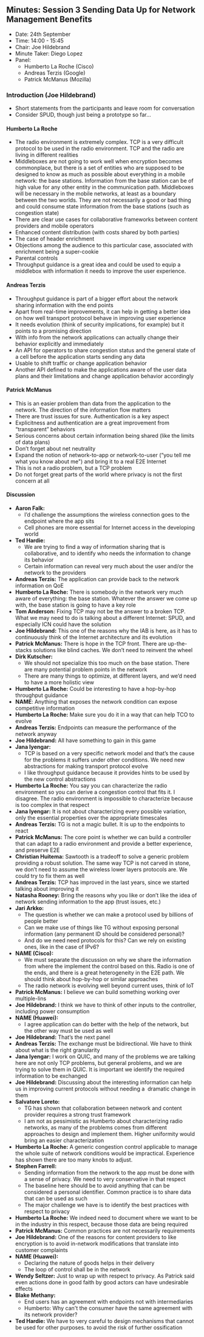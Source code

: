 ## Minutes: Session 3 Sending Data Up for Network Management Benefits
* Date: 24th September
* Time: 14:00 - 15:45
* Chair: Joe Hildebrand
* Minute Taker: Diego Lopez
* Panel:
  * Humberto La Roche (Cisco)
  * Andreas Terzis (Google)
  * Patrick McManus (Mozilla)

### Introduction (Joe Hildebrand)
* Short statements from the participants and leave room for conversation
* Consider SPUD, though just being a prototype so far… 

#### Humberto La Roche
* The radio environment is extremely complex. TCP is a very difficult protocol to be used in the radio environment. TCP and the radio are living in different realities
* Middleboxes are not going to work well when encryption becomes commonplace, but there is a set of entities who are supposed to be designed to know as much as possible about everything in a mobile network: the base stations. Information from the base station can be of high value for any other entity in the communication path. Middleboxes will be necessary in the mobile networks, at least as a boundary between the two worlds. They are not necessarily a good or bad thing and could consume state information from the base stations (such as congestion state)
* There are clear use cases for collaborative frameworks between content providers and mobile operators
* Enhanced content distribution (with costs shared by both parties)
* The case of header enrichment
* Objections among the audience to this particular case, associated with enrichment being a super-cookie
* Parental controls
* Throughput guidance is a great idea and could be used to equip a middlebox with information it needs to improve the user experience.

#### Andreas Terzis
* Throughput guidance is part of a bigger effort about the network sharing information with the end points
* Apart from real-time improvements, it can help in getting a better idea on how well transport protocol behave in improving user experience
* It needs evolution (think of security implications, for example) but it points to a promising direction
* With info from the network applications can actually change their behavior explicitly and immediately
* An API for operators to share congestion status and the general state of a cell before the application starts sending any data
* Usable to shift traffic or change application behavior
* Another API defined to make the applications aware of the user data plans and their limitations and change application behavior accordingly

#### Patrick McManus
* This is an easier problem than data from the application to the network. The direction of the information flow matters
* There are trust issues for sure. Authentication is a key aspect
* Explicitness and authentication are a great improvement from “transparent” behaviors
* Serious concerns about certain information being shared (like the limits of data plans)
* Don’t forget about net neutrality
* Expand the notion of network-to-app or network-to-user (“you tell me what you know about me") and bring it to a real E2E Internet
* This is not a radio problem, but a TCP problem
* Do not forget great parts of the world where privacy is not the first concern at all

#### Discussion
* __Aaron Falk:__
    *    I’d challenge the assumptions the wireless connection goes to the endpoint where the app sits
    *    Cell phones are more essential for Internet access in the developing world
* __Ted Hardie:__
    *    We are trying to find a way of information sharing that is collaborative, and to identify who needs the information to change its behavior
    *    Certain information can reveal very much about the user and/or the network to the providers
* __Andreas Terzis:__ The application can provide back to the network information on QoE
* __Humberto La Roche:__ There is somebody in the network very much aware of everything: the base station. Whatever the answer we come up with, the base station is going to have a key role
* __Tom Anderson:__ Fixing TCP may not be the answer to a broken TCP. What we may need to do is talking about a different Internet: SPUD, and especially ICN could have the solution
* __Joe Hildebrand:__ This one of the reasons why the IAB is here, as it has to continuously think of the Internet architecture and its evolution
* __Patrick McManus:__ There is hope in the TCP front. There are up-the-stacks solutions like blind caches. We don’t need to reinvent the wheel
* __Dirk Kutscher:__
    *    We should not specialize this too much on the base station. There are many potential problem points in the network
    *    There are many things to optimize, at different layers, and we’d need to have a more holistic view
* __Humberto La Roche:__ Could be interesting to have a hop-by-hop throughput guidance
* __NAME__: Anything that exposes the network condition can expose competitive information
* __Humberto La Roche:__ Make sure you do it in a way that can help TCO to evolve
* __Andreas Terzis:__ Endpoints can measure the performance of the network anyway
* __Joe Hildebrand:__ All have something to gain in this game
* __Jana Iyengar:__
    *    TCP is based on a very specific network model and that’s the cause for the problems it suffers under other conditions. We need new abstractions for making transport protocol evolve
    *    I like throughput guidance because it provides hints to be used by the new control abstractions
* __Humberto La Roche:__ You say you can characterize the radio environment so you can derive a congestion control that fits it. I disagree. The radio environment is impossible to characterize because is too complex in that respect
* __Jana Iyengar:__ It is not about characterizing every possible variation, only the essential properties over the appropriate timescales
* __Andreas Terzis:__ TG is not a magic bullet. It is up to the endpoints to react
* __Patrick McManus:__ The core point is whether we can build a controller that can adapt to a radio environment and provide a better experience, and preserve E2E
* __Christian Huitema:__ Sawtooth is a tradeoff to solve a generic problem providing a robust solution. The same way TCP is not carved in stone, we don’t need to assume the wireless lower layers protocols are. We could try to fix them as well
* __Andreas Terzis:__ TCP has improved in the last years, since we started talking about improving it
* __Natasha Rooney:__ Bring the reasons why you like or don’t like the idea of network sending information to the app (trust issues, etc.)
* __Jari Arkko:__
    *    The question is whether we can make a protocol used by billions of people better
    *    Can we make use of things like TG without exposing personal information (any permanent ID should be considered personal)?
    *    And do we need need protocols for this? Can we rely on existing ones, like in the case of IPv6?
* __NAME (Cisco):__
    *    We must separate the discussion on why we share the information from where the implement the control based on this. Radio is one of the ends, and there is a great heterogeneity in the E2E path. We should think about hop-by-hop or similar approaches
    *    The radio network is evolving well beyond current uses, think of IoT
* __Patrick McManus:__ I believe we can build something working over multiple-lins
* __Joe Hildebrand:__ I think we have to think of other inputs to the controller, including power consumption 
* __NAME (Huawei):__
    *    I agree application can do better with the help of the network, but the other way must be used as well
* __Joe Hildebrand:__ That’s the next panel
* __Andreas Terzis:__ The exchange must be bidirectional. We have to think about what is the right granularity
* __Jana Iyengar:__ I work on QUIC, and many of the problems we are talking here are not only TCP problems, but general problems, and we are trying to solve them in QUIC. It is important we identify the required information to be exchanged
* __Joe Hildebrand:__ Discussing about the interesting information can help us in improving current protocols without needing a  dramatic change in them
* __Salvatore Loreto:__
    *    TG has shown that collaboration between network and content provider requires a strong trust framework
    *    I am not as pessimistic as Humberto about characterizing radio networks, as many of the problems comes from different approaches to design and implement them. Higher uniformity would bring an easier characterization
* __Humberto La Roche:__ A generic congestion control applicable to manage the whole suite of network conditions would be impractical. Experience has shown there are too many knobs to adjust.
* __Stephen Farrell:__
    *    Sending information from the network to the app must be done with a sense of privacy. We need to very conservative in that respect
    *    The baseline here should be to avoid anything that can be considered a personal identifier. Common practice is to share data that can be used as such
    *    The major challenge we have is to identify the best practices with respect to privacy
* __Humberto La Roche:__ We indeed need to document where we want to be in the industry in this respect, because those data are being required
* __Patrick McManus:__ Common practices are not necessarily requirements
* __Joe Hildebrand:__ One of the reasons for content providers to like encryption is to avoid in-network modifications that translate into customer complaints
* __NAME (Huawei):__
    *    Declaring the nature of goods helps in their delivery
    *    The loop of control shall be in the network
* __Wendy Seltzer:__ Just to wrap up with respect to privacy. As Patrick said even actions done in good faith by good actors can have undesirable effects
* __Blake Methany:__
    *    End users has an agreement with endpoints not with intermediaries
    *    Humberto: Why can't the consumer have the same agreement with its network provider?
* __Ted Hardie:__ We have to very careful to design mechanisms that cannot be used for other purposes. to avoid the risk of further ossification 

